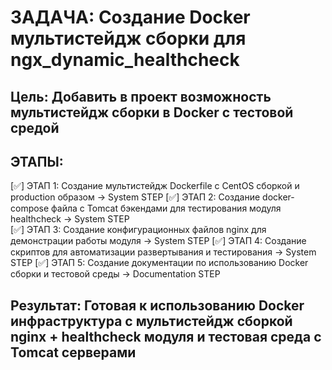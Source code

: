 # ЗАДАЧА: Создание Docker мультистейдж сборки для ngx_dynamic_healthcheck

## Цель: Добавить в проект возможность мультистейдж сборки в Docker с тестовой средой

## ЭТАПЫ:

[✅] ЭТАП 1: Создание мультистейдж Dockerfile с CentOS сборкой и production образом → System STEP
[✅] ЭТАП 2: Создание docker-compose файла с Tomcat бэкендами для тестирования модуля healthcheck → System STEP  
[✅] ЭТАП 3: Создание конфигурационных файлов nginx для демонстрации работы модуля → System STEP
[✅] ЭТАП 4: Создание скриптов для автоматизации развертывания и тестирования → System STEP
[✅] ЭТАП 5: Создание документации по использованию Docker сборки и тестовой среды → Documentation STEP

## Результат: Готовая к использованию Docker инфраструктура с мультистейдж сборкой nginx + healthcheck модуля и тестовая среда с Tomcat серверами

